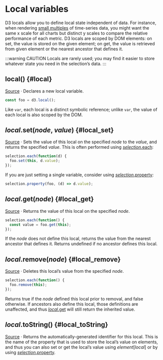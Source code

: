 # Local variables

D3 locals allow you to define local state independent of data. For instance, when rendering [small multiples](https://gist.github.com/mbostock/e1192fe405703d8321a5187350910e08) of time-series data, you might want the same x scale for all charts but distinct y scales to compare the relative performance of each metric. D3 locals are scoped by DOM elements: on set, the value is stored on the given element; on get, the value is retrieved from given element or the nearest ancestor that defines it.

:::warning CAUTION
Locals are rarely used; you may find it easier to store whatever state you need in the selection’s data.
:::

## local() {#local}

[Source](https://github.com/d3/d3-selection/blob/main/src/local.js) · Declares a new local variable.

```js
const foo = d3.local();
```

Like `var`, each local is a distinct symbolic reference; unlike `var`, the value of each local is also scoped by the DOM.

## *local*.set(*node*, *value*) {#local_set}

[Source](https://github.com/d3/d3-selection/blob/main/src/local.js) · Sets the value of this local on the specified *node* to the *value*, and returns the specified *value*. This is often performed using [*selection*.each](./control-flow.md#selection_each):

```js
selection.each(function(d) {
  foo.set(this, d.value);
});
```

If you are just setting a single variable, consider using [*selection*.property](./modifying.md#selection_property):

```js
selection.property(foo, (d) => d.value);
```

## *local*.get(*node*) {#local_get}

[Source](https://github.com/d3/d3-selection/blob/main/src/local.js) · Returns the value of this local on the specified *node*.

```js
selection.each(function() {
  const value = foo.get(this);
});
```

If the *node* does not define this local, returns the value from the nearest ancestor that defines it. Returns undefined if no ancestor defines this local.

## *local*.remove(*node*) {#local_remove}

[Source](https://github.com/d3/d3-selection/blob/main/src/local.js) · Deletes this local’s value from the specified *node*.

```js
selection.each(function() {
  foo.remove(this);
});
```

Returns true if the *node* defined this local prior to removal, and false otherwise. If ancestors also define this local, those definitions are unaffected, and thus [*local*.get](#local_get) will still return the inherited value.

## *local*.toString() {#local_toString}

[Source](https://github.com/d3/d3-selection/blob/main/src/local.js) · Returns the automatically-generated identifier for this local. This is the name of the property that is used to store the local’s value on elements, and thus you can also set or get the local’s value using *element*[*local*] or by using [*selection*.property](./modifying.md#selection_property).
